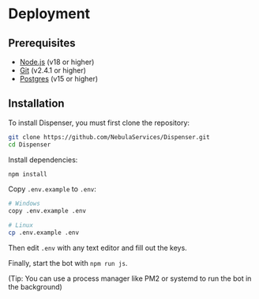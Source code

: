 # Deployment

## Prerequisites
- [Node.js](https://nodejs.org/en/) (v18 or higher)
- [Git](https://git-scm.com/downloads) (v2.4.1 or higher)
- [Postgres](https://www.postgresql.org/download/) (v15 or higher)


## Installation 

To install Dispenser, you must first clone the repository:
```bash
git clone https://github.com/NebulaServices/Dispenser.git
cd Dispenser
```
Install dependencies:
```bash
npm install
```

Copy `.env.example` to `.env`:
```bash
# Windows
copy .env.example .env

# Linux
cp .env.example .env
```
Then edit `.env` with any text editor and fill out the keys.

Finally, start the bot with `npm run js`.

(Tip: You can use a process manager like PM2 or systemd to run the bot in the background)

